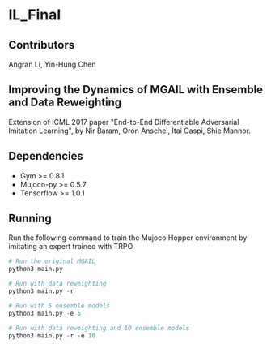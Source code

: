 # IL_Final

## Contributors

Angran Li, Yin-Hung Chen

## Improving the Dynamics of MGAIL with Ensemble and Data Reweighting

Extension of ICML 2017 paper "End-to-End Differentiable Adversarial Imitation Learning", by Nir Baram, Oron Anschel, Itai Caspi, Shie Mannor.

## Dependencies
* Gym >= 0.8.1
* Mujoco-py >= 0.5.7
* Tensorflow >= 1.0.1

## Running
Run the following command to train the Mujoco Hopper environment by imitating an expert trained with TRPO

```python
# Run the original MGAIL
python3 main.py

# Run with data reweighting
python3 main.py -r

# Run with 5 ensemble models
python3 main.py -e 5

# Run with data reweighting and 10 ensemble models
python3 main.py -r -e 10
```
